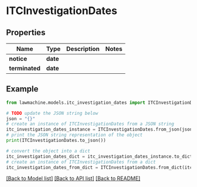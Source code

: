 # ITCInvestigationDates


## Properties

Name | Type | Description | Notes
------------ | ------------- | ------------- | -------------
**notice** | **date** |  | 
**terminated** | **date** |  | 

## Example

```python
from lawmachine.models.itc_investigation_dates import ITCInvestigationDates

# TODO update the JSON string below
json = "{}"
# create an instance of ITCInvestigationDates from a JSON string
itc_investigation_dates_instance = ITCInvestigationDates.from_json(json)
# print the JSON string representation of the object
print(ITCInvestigationDates.to_json())

# convert the object into a dict
itc_investigation_dates_dict = itc_investigation_dates_instance.to_dict()
# create an instance of ITCInvestigationDates from a dict
itc_investigation_dates_from_dict = ITCInvestigationDates.from_dict(itc_investigation_dates_dict)
```
[[Back to Model list]](../README.md#documentation-for-models) [[Back to API list]](../README.md#documentation-for-api-endpoints) [[Back to README]](../README.md)


